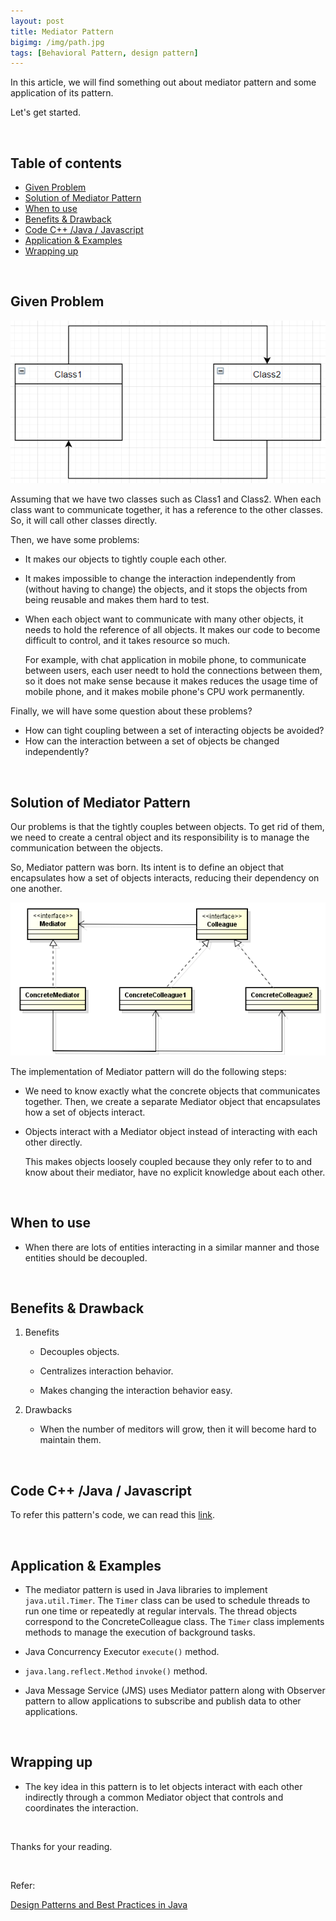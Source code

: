 ```yaml
---
layout: post
title: Mediator Pattern
bigimg: /img/path.jpg
tags: [Behavioral Pattern, design pattern]
---
```


In this article, we will find something out about mediator pattern and some application of its pattern.

Let's get started.

<br>

## Table of contents
- [Given Problem](#given-problem)
- [Solution of Mediator Pattern](#solution-of-mediator-pattern)
- [When to use](#when-to-use)
- [Benefits & Drawback](#benefits-&-drawback)
- [Code C++ /Java / Javascript](#code-c++-java-javascript)
- [Application & Examples](#application-&-examples)
- [Wrapping up](#wrapping-up)


<br>

## Given Problem 

![](../img/design-pattern/mediator-pattern/problem-meditor-pattern.png)

Assuming that we have two classes such as Class1 and Class2. When each class want to communicate together, it has a reference to the other classes. So, it will call other classes directly.

Then, we have some problems:
- It makes our objects to tightly couple each other.
- It makes impossible to change the interaction independently from (without having to change) the objects, and it stops the objects from being reusable and makes them hard to test.
- When each object want to communicate with many other objects, it needs to hold the reference of all objects. It makes our code to become difficult to control, and it takes resource so much.

    For example, with chat application in mobile phone, to communicate between users, each user needt to hold the connections between them, so it does not make sense because it makes reduces the usage time of mobile phone, and it makes mobile phone's CPU work permanently.

Finally, we will have some question about these problems?
- How can tight coupling between a set of interacting objects be avoided?
- How can the interaction between a set of objects be changed independently?

<br>

## Solution of Mediator Pattern

Our problems is that the tightly couples between objects. To get rid of them, we need to create a central object and its responsibility is to manage the communication between the objects.

So, Mediator pattern was born. Its intent is to define an object that encapsulates how a set of objects interacts, reducing their dependency on one another.

![](../img/design-pattern/mediator-pattern/Mediator-pattern.png)

The implementation of Mediator pattern will do the following steps:
- We need to know exactly what the concrete objects that communicates together. Then, we create a separate Mediator object that encapsulates how a set of objects interact.

- Objects interact with a Mediator object instead of interacting with each other directly.

    This makes objects loosely coupled because they only refer to to and know about their mediator, have no explicit knowledge about each other.

<br>

## When to use
- When there are lots of entities interacting in a similar manner and those entities should be decoupled.


<br>

## Benefits & Drawback
1. Benefits

    - Decouples objects.

    - Centralizes interaction behavior.

    - Makes changing the interaction behavior easy.

2. Drawbacks

    - When the number of meditors will grow, then it will become hard to maintain them.


<br>

## Code C++ /Java / Javascript

To refer this pattern's code, we can read this [link](https://github.com/DucManhPhan/Design-Pattern/tree/master/Behavioral-Pattern/mediator-pattern/src/Java).

<br>

## Application & Examples
- The mediator pattern is used in Java libraries to implement ```java.util.Timer```. The ```Timer``` class can be used to schedule threads to run one time or repeatedly at regular intervals. The thread objects correspond to the ConcreteColleague class. The ```Timer``` class implements methods to manage the execution of background tasks.

- Java Concurrency Executor ```execute()``` method.

- ```java.lang.reflect.Method``` ```invoke()``` method.

- Java Message Service (JMS) uses Mediator pattern along with Observer pattern to allow applications to subscribe and publish data to other applications.

<br>

## Wrapping up
- The key idea in this pattern is to let objects interact with each other indirectly through a common
Mediator object that controls and coordinates the interaction.




<br>

Thanks for your reading.

<br>

Refer: 

[Design Patterns and Best Practices in Java]()